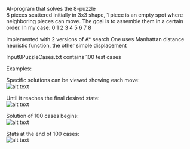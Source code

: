 AI-program that solves the 8-puzzle   
8 pieces scattered initially in 3x3 shape, 1 piece is an empty spot where neighboring pieces can move. The goal is to assemble them in a certain order. 
In my case:   0 1 2   3 4 5   6 7 8  

Implemented with 2 versions of A* search
One uses Manhattan distance heuristic function, the other simple displacement

Input8PuzzleCases.txt contains 100 test cases

Examples:

Specific solutions can be viewed showing each move:  
![alt text](https://github.com/LuckyKot/Astar/blob/eef7c607c5454add923c0f637ea76805b26f47bf/example1.png)

Until it reaches the final desired state:  
![alt text](https://github.com/LuckyKot/Astar/blob/eef7c607c5454add923c0f637ea76805b26f47bf/example2.png)

Solution of 100 cases begins:  
![alt text](https://github.com/LuckyKot/Astar/blob/eef7c607c5454add923c0f637ea76805b26f47bf/example3.png)

Stats at the end of 100 cases:  
![alt text](https://github.com/LuckyKot/Astar/blob/eef7c607c5454add923c0f637ea76805b26f47bf/example4.png)
